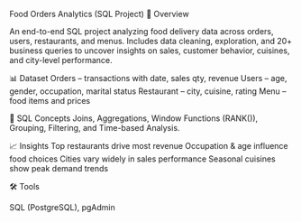 Food Orders Analytics (SQL Project)
📌 Overview

An end-to-end SQL project analyzing food delivery data across orders, users, restaurants, and menus. Includes data cleaning, exploration, and 20+ business queries to uncover insights on sales, customer behavior, cuisines, and city-level performance.

📊 Dataset
Orders – transactions with date, sales qty, revenue
Users – age, gender, occupation, marital status
Restaurant – city, cuisine, rating
Menu – food items and prices

🚀 SQL Concepts
Joins, Aggregations, Window Functions (RANK()), Grouping, Filtering, and Time-based Analysis.

📈 Insights
Top restaurants drive most revenue
Occupation & age influence food choices
Cities vary widely in sales performance
Seasonal cuisines show peak demand trends

🛠️ Tools

SQL (PostgreSQL), pgAdmin
